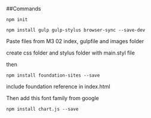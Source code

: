 
##Commands

```npm init```

```npm install gulp gulp-stylus browser-sync --save-dev```

Paste files from M3 02 index, gulpfile and images folder

create css folder and stylus folder with main.styl file

then

```npm install foundation-sites --save```

include foundation reference in index.html
<link rel="stylesheet" href="/node_modules/foundation-sites/dist/css/foundation.min.css">

Then add this font family from google

  <link rel="stylesheet" href="https://fonts.googleapis.com/css?family=Raleway:300,400">


```npm install chart.js --save```